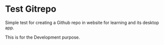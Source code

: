 # Test Gitrepo 
Simple test for creating a Github repo in website  for learning and its desktop app.

This is for the Development purpose. 